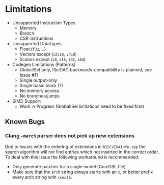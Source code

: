 # Limitations

- Unsupported Instruction Types
  - Memory
  - Branch
  - CSR instructions
- Unsupported DataTypes
  - Float (`f32`,...)
  - Vectors except (`v2i16`, `v4i8`)
  - Scalars except (`i8`, `i16`, `i32`, `i64`)
- Codegen Limitations (Patterns)
  - GlobalISel only, ISelDAG backwards-compatibility is planned, see Issue #11
  - Single output-only
  - Single basic block (?)
  - No memory access
  - No branches/jumps
- SIMD Support
  - Work in Progress (GlobalISel limitations need to be fixed first)

## Known Bugs

### Clang `-march` parser does not pick up new extensions

Due to issues with the ordering of extensions in `RISCVISAInfo.cpp` the search algorithm will not find entries which not inserted in the correct order. To deal with this issue the following workaround is recommended:

- Only generate patches for a single model (CoreDSL file)
- Make sure that the `arch` string always starts with an `x`, or better prefix every arch string with `xseal5`.
